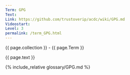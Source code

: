 ```yaml
---
Term: GPG
Text: 
Link: https://github.com/trustoverip/acdc/wiki/GPG.md
Videostart: 
Level: 3
permalink: /term_GPG.html
---
```


{{ page.collection }} - {{ page.Term }}

   {{ page.text }}

{% include_relative glossary/GPG.md %}
